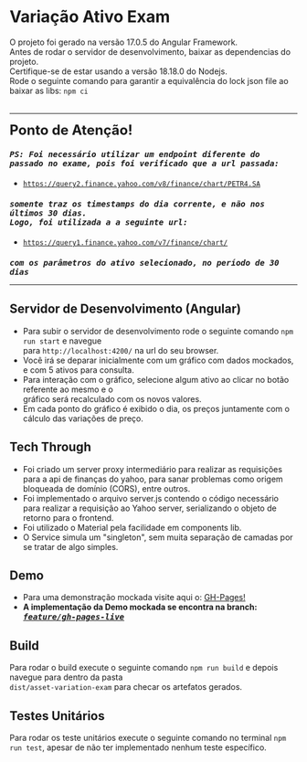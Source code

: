 # Variação Ativo Exam

O projeto foi gerado na versão 17.0.5 do Angular Framework.<br/>
Antes de rodar o servidor de desenvolvimento, baixar as dependencias do projeto.<br/>
Certifique-se de estar usando a versão 18.18.0 do Nodejs.<br/>
Rode o seguinte comando para garantir a equivalência do lock json file ao baixar as libs: `npm ci` <br> <br> <hr>

<font size="5">**Ponto de Atenção!**</font>

#### <kbd>*PS: Foi necessário utilizar um endpoint diferente do passado no exame, pois foi verificado que a url passada:*</kbd>
- <code>https://query2.finance.yahoo.com/v8/finance/chart/PETR4.SA</code>  <br>
#### <kbd>*somente traz os timestamps do dia corrente, e não nos últimos 30 dias. <br> Logo, foi utilizada a a seguinte url:*</kbd>
- <code>https://query1.finance.yahoo.com/v7/finance/chart/</code>  <br>
#### <kbd>*com os parâmetros do ativo selecionado, no período de 30 dias*</kbd> <hr>

## Servidor de Desenvolvimento (Angular)

+ Para subir o servidor de desenvolvimento rode o seguinte comando `npm run start` e navegue <br> para `http://localhost:4200/` na url do seu browser.<br>
+ Você irá se deparar inicialmente com um gráfico com dados mockados, e com 5 ativos para consulta. <br>
+ Para interação com o gráfico, selecione algum ativo ao clicar no botão referente ao mesmo e o <br >gráfico será recalculado com os novos valores.<br>
+ Em cada ponto do gráfico é exibido o dia, os preços juntamente com o cálculo das variações de preço.

## Tech Through 

+ Foi criado um server proxy intermediário para realizar as requisições para a api de finanças do yahoo, para sanar problemas como origem
bloqueada de domínio (CORS), entre outros. <br>
+ Foi implementado o arquivo server.js contendo o código necessário para realizar a requisição ao Yahoo server, serializando o objeto de retorno 
para o frontend. <br>
+ Foi utilizado o Material pela facilidade em components lib. <br>
+ O Service simula um "singleton", sem muita separação de camadas por se tratar de algo simples.

## Demo

+ Para uma demonstração mockada visite aqui o: <a href="https://perolanegra.github.io/asset-variation-exam/" target="_blank">GH-Pages!<a> <br>
+ <strong>A implementação da Demo mockada se encontra na branch: <a href="https://github.com/Perolanegra/asset-variation-exam/tree/feature/gh-pages-live"><kbd>*feature/gh-pages-live*</kbd></a></strong>

## Build

Para rodar o build execute o seguinte comando `npm run build` e depois navegue para dentro da pasta <br/> `dist/asset-variation-exam` para checar os artefatos gerados.

## Testes Unitários

Para rodar os teste unitários execute o seguinte comando no terminal `npm run test`, apesar de não ter implementado nenhum teste específico.
